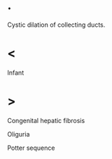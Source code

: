 # .

Cystic dilation of collecting ducts.

# <

Infant

# >

Congenital hepatic fibrosis

Oliguria

Potter sequence
